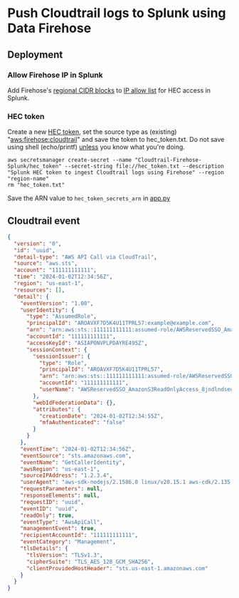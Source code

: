 # Push Cloudtrail logs to Splunk using Data Firehose

## Deployment

### Allow Firehose IP in Splunk

Add Firehose's [regional CIDR blocks](https://docs.aws.amazon.com/firehose/latest/dev/controlling-access.html#using-iam-splunk-vpc) to [IP allow list](https://myhost.splunkcloud.com/en-US/manager/system/manage_system_config/ip_allow_list) for HEC access in Splunk.

### HEC token

Create a new [HEC token](https://myhost.splunkcloud.com/en-GB/manager/search/http-eventcollector), set the source type as (existing) "[aws:firehose:cloudtrail](https://gitlab.com/curben/splunk-scripts/-/tree/main/Splunk_TA_aws?ref_type=heads)" and save the token to hec_token.txt. Do not save using shell (echo/printf) [unless](https://www.gnu.org/software/bash/manual/bash.html#index-HISTCONTROL) you know what you're doing.

```
aws secretsmanager create-secret --name "Cloudtrail-Firehose-Splunk/hec_token" --secret-string file://hec_token.txt --description "Splunk HEC token to ingest Cloudtrail logs using Firehose" --region "region-name"
rm "hec_token.txt"
```

Save the ARN value to `hec_token_secrets_arn` in [app.py](./app.py)

## Cloudtrail event

```json
{
  "version": "0",
  "id": "uuid",
  "detail-type": "AWS API Call via CloudTrail",
  "source": "aws.sts",
  "account": "111111111111",
  "time": "2024-01-02T12:34:56Z",
  "region": "us-east-1",
  "resources": [],
  "detail": {
    "eventVersion": "1.08",
    "userIdentity": {
      "type": "AssumedRole",
      "principalId": "AROAVXF7D5K4U11TPRL57:example@example.com",
      "arn": "arn:aws:sts::111111111111:assumed-role/AWSReservedSSO_AmazonS3ReadOnlyAccess_8jndlndseu21jqn5/example@example.com",
      "accountId": "111111111111",
      "accessKeyId": "ASIAPONVPLPDAYRE495Z",
      "sessionContext": {
        "sessionIssuer": {
          "type": "Role",
          "principalId": "AROAVXF7D5K4U11TPRL57",
          "arn": "arn:aws:sts::111111111111:assumed-role/AWSReservedSSO_AmazonS3ReadOnlyAccess_8jndlndseu21jqn5/",
          "accountId": "111111111111",
          "userName": "AWSReservedSSO_AmazonS3ReadOnlyAccess_8jndlndseu21jqn5"
        },
        "webIdFederationData": {},
        "attributes": {
          "creationDate": "2024-01-02T12:34:55Z",
          "mfaAuthenticated": "false"
        }
      }
    },
    "eventTime": "2024-01-02T12:34:56Z",
    "eventSource": "sts.amazonaws.com",
    "eventName": "GetCallerIdentity",
    "awsRegion": "us-east-1",
    "sourceIPAddress": "1.2.3.4",
    "userAgent": "aws-sdk-nodejs/2.1586.0 linux/v20.15.1 aws-cdk/2.135.0 promise",
    "requestParameters": null,
    "responseElements": null,
    "requestID": "uuid",
    "eventID": "uuid",
    "readOnly": true,
    "eventType": "AwsApiCall",
    "managementEvent": true,
    "recipientAccountId": "111111111111",
    "eventCategory": "Management",
    "tlsDetails": {
      "tlsVersion": "TLSv1.3",
      "cipherSuite": "TLS_AES_128_GCM_SHA256",
      "clientProvidedHostHeader": "sts.us-east-1.amazonaws.com"
    }
  }
}
```
